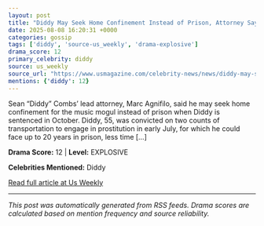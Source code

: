 ```yaml
---
layout: post
title: "Diddy May Seek Home Confinement Instead of Prison, Attorney Says"
date: 2025-08-08 16:20:31 +0000
categories: gossip
tags: ['diddy', 'source-us_weekly', 'drama-explosive']
drama_score: 12
primary_celebrity: diddy
source: us_weekly
source_url: "https://www.usmagazine.com/celebrity-news/news/diddy-may-seek-home-confinement-instead-of-prison-sentence/"
mentions: {'diddy': 12}
---
```


Sean “Diddy” Combs’ lead attorney, Marc Agnifilo, said he may seek home confinement for the music mogul instead of prison when Diddy is sentenced in October. Diddy, 55, was convicted on two counts of transportation to engage in prostitution in early July, for which he could face up to 20 years in prison, less time […]

**Drama Score:** 12 | **Level:** EXPLOSIVE

**Celebrities Mentioned:** Diddy

[Read full article at Us Weekly](https://www.usmagazine.com/celebrity-news/news/diddy-may-seek-home-confinement-instead-of-prison-sentence/)

---
*This post was automatically generated from RSS feeds. Drama scores are calculated based on mention frequency and source reliability.*
